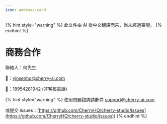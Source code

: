 ```yaml
---
icon: address-card
---
```


{% hint style="warning" %}
此文件由 AI 從中文翻譯而來，尚未經過審閱。
{% endhint %}

# 商務合作

聯絡人：何先生&#x20;

📮：yinsenho@cherry-ai.com

📱：18954281942 (非客服電話)

{% hint style="warning" %}
使用問題諮詢請郵件 support@cherry-ai.com

或提交 issues：[https://github.com/CherryHQ/cherry-studio/issues](https://github.com/CherryHQ/cherry-studio/issues))
{% endhint %}